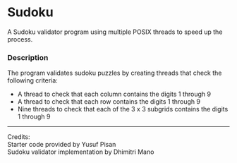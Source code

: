 # Sudoku

A Sudoku validator program using multiple POSIX threads to speed up the process.

### Description

The program validates sudoku puzzles by creating threads that check the following criteria:

- A thread to check that each column contains the digits 1 through 9
- A thread to check that each row contains the digits 1 through 9
- Nine threads to check that each of the 3 x 3 subgrids contains the digits 1 through 9

---

Credits:<br>
Starter code provided by Yusuf Pisan<br>
Sudoku validator implementation by Dhimitri Mano
